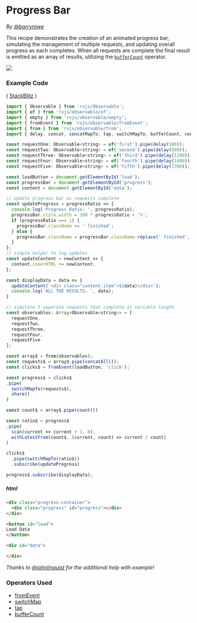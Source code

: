 # Progress Bar

_By [@barryrowe](https://twitter.com/barryrowe)_

This recipe demonstrates the creation of an animated progress bar, simulating
the management of multiple requests, and updating overall progress as each
completes. When all requests are complete the final result is emitted as an
array of results, utilizing the
[`bufferCount`](../operators/transformation/buffercount.md) operator.

<div class="ua-ad"><a href="https://ultimateangular.com/?ref=76683_kee7y7vk"><img src="https://ultimateangular.com/assets/img/banners/ua-leader.svg"></a></div>

### Example Code

(
[StackBlitz](https://stackblitz.com/edit/rxjs-5-progress-bar-x33rrw?file=index.ts)
)

```js
import { Observable } from 'rxjs/Observable';
import { of } from 'rxjs/observable/of';
import { empty } from 'rxjs/observable/empty';
import { fromEvent } from 'rxjs/observable/fromEvent';
import { from } from 'rxjs/observable/from';
import { delay, concat, concatMapTo, tap, switchMapTo, bufferCount, concatAll, count, scan, withLatestFrom, share } from 'rxjs/operators';

const requestOne: Observable<string> = of('first').pipe(delay(500));
const requestTwo: Observable<string> = of('second').pipe(delay(800));
const requestThree: Observable<string> = of('third').pipe(delay(1100));
const requestFour: Observable<string> = of('fourth').pipe(delay(1400));
const requestFive: Observable<string> = of('fifth').pipe(delay(1700));

const loadButton = document.getElementById('load');
const progressBar = document.getElementById('progress');
const content = document.getElementById('data');

// update progress bar as requests complete
const updateProgress = progressRatio => {
  console.log('Progress Ratio: ', progressRatio);
  progressBar.style.width = 100 * progressRatio + '%';
  if (progressRatio === 1) {
    progressBar.className += ' finished';
  } else {
    progressBar.className = progressBar.className.replace(' finished', '');
  }
};
// simple helper to log updates
const updateContent = newContent => {
  content.innerHTML += newContent;
};

const displayData = data => {
  updateContent(`<div class="content-item">${data}</div>`);
  console.log('ALL THE RESULTS: ', data);
}

// simulate 5 seperate requests that complete at variable length
const observables: Array<Observable<string>> = [
  requestOne,
  requestTwo,
  requestThree,
  requestFour,
  requestFive
];

const array$ = from(observables);
const requests$ = array$.pipe(concatAll());
const clicks$ = fromEvent(loadButton, 'click');

const progress$ = clicks$
.pipe(
  switchMapTo(requests$),
  share()
)

const count$ = array$.pipe(count())

const ratio$ = progress$
.pipe(
  scan(current => current + 1, 0),
  withLatestFrom(count$, (current, count) => current / count)
)

clicks$
  .pipe(switchMapTo(ratio$))
  .subscribe(updateProgress)

progress$.subscribe(displayData);
```

##### html

```html
<div class="progress-container">
  <div class="progress" id="progress"></div>
</div>

<button id="load">
Load Data
</button>

<div id="data">

</div>
```

_Thanks to [@johnlinquist](https://twitter.com/johnlindquist) for the additional help with example!_

### Operators Used

* [fromEvent](../operators/creation/fromevent.md)
* [switchMap](../operators/transformation/switchmap.md)
* [tap](../operators/utility/do.md)
* [bufferCount](../operators/transformation/buffercount.md)
